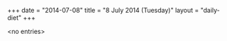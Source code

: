 +++
date = "2014-07-08"
title = "8 July 2014 (Tuesday)"
layout = "daily-diet"
+++


\<no entries\>

